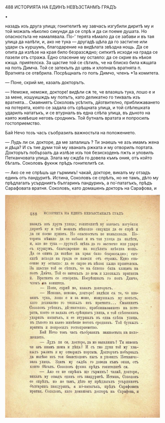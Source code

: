 ﻿488 ИСТОРИЯТА НА ЕДИНЪ НЕВЪЗСТАНМЪ ГРАДЪ

•

назадъ изъ друга улица; гонителитѣ му завчасъ изгубили диритѣ му и той можалъ нѣколко сикунди да се спрѣ и да си поеме душата. Но опасностьта не намалявала. По-' терята нѣмало да се забави и въ тая улица да налѣти, и, ако не тука — другадѣ щѣла да го застигне или удари съ куршумъ, благодарение на видѣлата звѣздна нощь. Да се опита да излѣзе на края било безразсѫдно; сипкитѣ исходи на града се пазели отъ стража. Едно спасение му остаяло: да се скрие въ нѣкоя кжща. приятелска. За щастие той се сѣтилъ, че на блиско била кѫщата на попъ Димча. Той се затекълъ до цевь и хлопналъ вратнята п. Вратнята се отвбрила. Посрѣщналъ го попъ Димчо, членъ *1а комитета.

— Поне, скрий ме, казалъ докторътъ.

— Неможе, неможе, докторе! видѣли сѫ те, че влазяшъ тука, лошо е и за мене, изшуишждъ му попътъ, като деликатно го тиквалъ изъ вратнята... Смаяниятъ Соколовъ усѣтилъ, дйзтвително, приближаването на потерята, която се задала отъ срѣщната улица, и той слѣпешката ударилъ нататъкъ, и се втурналъ въ една слѣпа улица, въ дъното на каято живѣеше неговъ сродникъ. Той бутналъ вратата и попросилъ гостоприемство.

Бай Нечо тозъ часъ съобразилъ важностьта на положението.

— Лудъ ли си. докторе, да ме запалишъ ? Ти знаешъ че азъ имамъ жена и дѣца? И съ тие думи той му хваналъ ржката и му отворилъ портата. Докторътъ побързалъ да излѣзе изъ тоя безисходенъ пжть и уловилъ Петканчовата улица. Злата му сждба го довела къмъ ония, отъ който бѣгалъ. Соколовъ фукнж прѣдъ гонителитѣ си.

— Ако се не спрѣшъ ще гърмимъ! чакай, докторе, викалъ му отзадъ единъ отъ пандуритѣ. Истина, Соколовъ се спрѣлъ, но не тамъ, дѣто му прѣдлагалъ усърдниятъ българинъ пандуринъ, а по́-пататъкъ, прѣдъ Сарафовата вратня. Соколовъ, като домашенъ докторъ на Сарафова, и

![original](images/541.jpg)

